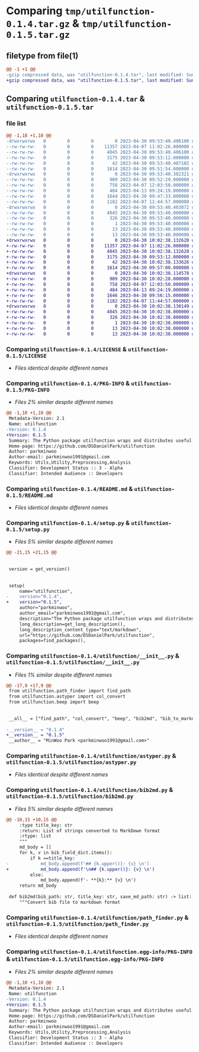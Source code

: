 # Comparing `tmp/utilfunction-0.1.4.tar.gz` & `tmp/utilfunction-0.1.5.tar.gz`

## filetype from file(1)

```diff
@@ -1 +1 @@
-gzip compressed data, was "utilfunction-0.1.4.tar", last modified: Sun Apr 30 09:53:40 2023, max compression
+gzip compressed data, was "utilfunction-0.1.5.tar", last modified: Sun Apr 30 10:02:38 2023, max compression
```

## Comparing `utilfunction-0.1.4.tar` & `utilfunction-0.1.5.tar`

### file list

```diff
@@ -1,18 +1,18 @@
-drwxrwxrwx   0        0        0        0 2023-04-30 09:53:40.406100 utilfunction-0.1.4/
--rw-rw-rw-   0        0        0    11357 2023-04-07 11:02:26.000000 utilfunction-0.1.4/LICENSE
--rw-rw-rw-   0        0        0     4045 2023-04-30 09:53:40.406100 utilfunction-0.1.4/PKG-INFO
--rw-rw-rw-   0        0        0     3175 2023-04-30 09:53:12.000000 utilfunction-0.1.4/README.md
--rw-rw-rw-   0        0        0       42 2023-04-30 09:53:40.407102 utilfunction-0.1.4/setup.cfg
--rw-rw-rw-   0        0        0     1614 2023-04-30 09:51:54.000000 utilfunction-0.1.4/setup.py
-drwxrwxrwx   0        0        0        0 2023-04-30 09:53:40.382321 utilfunction-0.1.4/utilfunction/
--rw-rw-rw-   0        0        0      909 2023-04-30 09:52:29.000000 utilfunction-0.1.4/utilfunction/__init__.py
--rw-rw-rw-   0        0        0      758 2023-04-07 12:03:50.000000 utilfunction-0.1.4/utilfunction/astyper.py
--rw-rw-rw-   0        0        0      484 2023-04-13 09:24:19.000000 utilfunction-0.1.4/utilfunction/beep.py
--rw-rw-rw-   0        0        0     1644 2023-04-30 09:47:33.000000 utilfunction-0.1.4/utilfunction/bib2md.py
--rw-rw-rw-   0        0        0     1182 2023-04-07 11:44:57.000000 utilfunction-0.1.4/utilfunction/path_finder.py
-drwxrwxrwx   0        0        0        0 2023-04-30 09:53:40.403072 utilfunction-0.1.4/utilfunction.egg-info/
--rw-rw-rw-   0        0        0     4045 2023-04-30 09:53:40.000000 utilfunction-0.1.4/utilfunction.egg-info/PKG-INFO
--rw-rw-rw-   0        0        0      326 2023-04-30 09:53:40.000000 utilfunction-0.1.4/utilfunction.egg-info/SOURCES.txt
--rw-rw-rw-   0        0        0        1 2023-04-30 09:53:40.000000 utilfunction-0.1.4/utilfunction.egg-info/dependency_links.txt
--rw-rw-rw-   0        0        0       13 2023-04-30 09:53:40.000000 utilfunction-0.1.4/utilfunction.egg-info/requires.txt
--rw-rw-rw-   0        0        0       13 2023-04-30 09:53:40.000000 utilfunction-0.1.4/utilfunction.egg-info/top_level.txt
+drwxrwxrwx   0        0        0        0 2023-04-30 10:02:38.132620 utilfunction-0.1.5/
+-rw-rw-rw-   0        0        0    11357 2023-04-07 11:02:26.000000 utilfunction-0.1.5/LICENSE
+-rw-rw-rw-   0        0        0     4045 2023-04-30 10:02:38.132620 utilfunction-0.1.5/PKG-INFO
+-rw-rw-rw-   0        0        0     3175 2023-04-30 09:53:12.000000 utilfunction-0.1.5/README.md
+-rw-rw-rw-   0        0        0       42 2023-04-30 10:02:38.133626 utilfunction-0.1.5/setup.cfg
+-rw-rw-rw-   0        0        0     1614 2023-04-30 09:57:00.000000 utilfunction-0.1.5/setup.py
+drwxrwxrwx   0        0        0        0 2023-04-30 10:02:38.114578 utilfunction-0.1.5/utilfunction/
+-rw-rw-rw-   0        0        0      909 2023-04-30 10:02:28.000000 utilfunction-0.1.5/utilfunction/__init__.py
+-rw-rw-rw-   0        0        0      758 2023-04-07 12:03:50.000000 utilfunction-0.1.5/utilfunction/astyper.py
+-rw-rw-rw-   0        0        0      484 2023-04-13 09:24:19.000000 utilfunction-0.1.5/utilfunction/beep.py
+-rw-rw-rw-   0        0        0     1646 2023-04-30 09:56:15.000000 utilfunction-0.1.5/utilfunction/bib2md.py
+-rw-rw-rw-   0        0        0     1182 2023-04-07 11:44:57.000000 utilfunction-0.1.5/utilfunction/path_finder.py
+drwxrwxrwx   0        0        0        0 2023-04-30 10:02:38.130149 utilfunction-0.1.5/utilfunction.egg-info/
+-rw-rw-rw-   0        0        0     4045 2023-04-30 10:02:38.000000 utilfunction-0.1.5/utilfunction.egg-info/PKG-INFO
+-rw-rw-rw-   0        0        0      326 2023-04-30 10:02:38.000000 utilfunction-0.1.5/utilfunction.egg-info/SOURCES.txt
+-rw-rw-rw-   0        0        0        1 2023-04-30 10:02:38.000000 utilfunction-0.1.5/utilfunction.egg-info/dependency_links.txt
+-rw-rw-rw-   0        0        0       13 2023-04-30 10:02:38.000000 utilfunction-0.1.5/utilfunction.egg-info/requires.txt
+-rw-rw-rw-   0        0        0       13 2023-04-30 10:02:38.000000 utilfunction-0.1.5/utilfunction.egg-info/top_level.txt
```

### Comparing `utilfunction-0.1.4/LICENSE` & `utilfunction-0.1.5/LICENSE`

 * *Files identical despite different names*

### Comparing `utilfunction-0.1.4/PKG-INFO` & `utilfunction-0.1.5/PKG-INFO`

 * *Files 2% similar despite different names*

```diff
@@ -1,10 +1,10 @@
 Metadata-Version: 2.1
 Name: utilfunction
-Version: 0.1.4
+Version: 0.1.5
 Summary: The Python package utilfunction wraps and distributes useful functions in an easy-to-use way.
 Home-page: https://github.com/DSDanielPark/utilfunction
 Author: parkminwoo
 Author-email: parkminwoo1991@gmail.com
 Keywords: Utils,Utility,Preprocessing,Analysis
 Classifier: Development Status :: 3 - Alpha
 Classifier: Intended Audience :: Developers
```

### Comparing `utilfunction-0.1.4/README.md` & `utilfunction-0.1.5/README.md`

 * *Files identical despite different names*

### Comparing `utilfunction-0.1.4/setup.py` & `utilfunction-0.1.5/setup.py`

 * *Files 5% similar despite different names*

```diff
@@ -21,15 +21,15 @@
 
 
 version = get_version()
 
 
 setup(
     name="utilfunction",
-    version="0.1.4",
+    version="0.1.5",
     author="parkminwoo",
     author_email="parkminwoo1991@gmail.com",
     description="The Python package utilfunction wraps and distributes useful functions in an easy-to-use way.",
     long_description=get_long_description(),
     long_description_content_type="text/markdown",
     url="https://github.com/DSDanielPark/utilfunction",
     packages=find_packages(),
```

### Comparing `utilfunction-0.1.4/utilfunction/__init__.py` & `utilfunction-0.1.5/utilfunction/__init__.py`

 * *Files 1% similar despite different names*

```diff
@@ -17,9 +17,9 @@
 from utilfunction.path_finder import find_path
 from utilfunction.astyper import col_convert
 from utilfunction.beep import beep
 
 
 __all__ = ["find_path", "col_convert", "beep", "bib2md", "bib_to_markdown"]
 
-__version__ = "0.1.4"
+__version__ = "0.1.5"
 __author__ = "MinWoo Park <parkminwoo1991@gmail.com>"
```

### Comparing `utilfunction-0.1.4/utilfunction/astyper.py` & `utilfunction-0.1.5/utilfunction/astyper.py`

 * *Files identical despite different names*

### Comparing `utilfunction-0.1.4/utilfunction/bib2md.py` & `utilfunction-0.1.5/utilfunction/bib2md.py`

 * *Files 5% similar despite different names*

```diff
@@ -10,15 +10,15 @@
     :type title_key: str
     :return: List of strings converted to MarkDown format
     :rtype: list
     """
     md_body = []
     for k, v in bib_field_dict.items():
         if k ==title_key:
-            md_body.append(f'## {k.upper()}: {v} \n')
+            md_body.append(f'\n## {k.upper()}: {v} \n')
         else:
             md_body.append(f'- **{k}:** {v} \n')
     return md_body
 
 def bib2md(bib_path: str, title_key: str, save_md_path: str) -> list:
     """Convert bib file to markdown format
```

### Comparing `utilfunction-0.1.4/utilfunction/path_finder.py` & `utilfunction-0.1.5/utilfunction/path_finder.py`

 * *Files identical despite different names*

### Comparing `utilfunction-0.1.4/utilfunction.egg-info/PKG-INFO` & `utilfunction-0.1.5/utilfunction.egg-info/PKG-INFO`

 * *Files 2% similar despite different names*

```diff
@@ -1,10 +1,10 @@
 Metadata-Version: 2.1
 Name: utilfunction
-Version: 0.1.4
+Version: 0.1.5
 Summary: The Python package utilfunction wraps and distributes useful functions in an easy-to-use way.
 Home-page: https://github.com/DSDanielPark/utilfunction
 Author: parkminwoo
 Author-email: parkminwoo1991@gmail.com
 Keywords: Utils,Utility,Preprocessing,Analysis
 Classifier: Development Status :: 3 - Alpha
 Classifier: Intended Audience :: Developers
```

